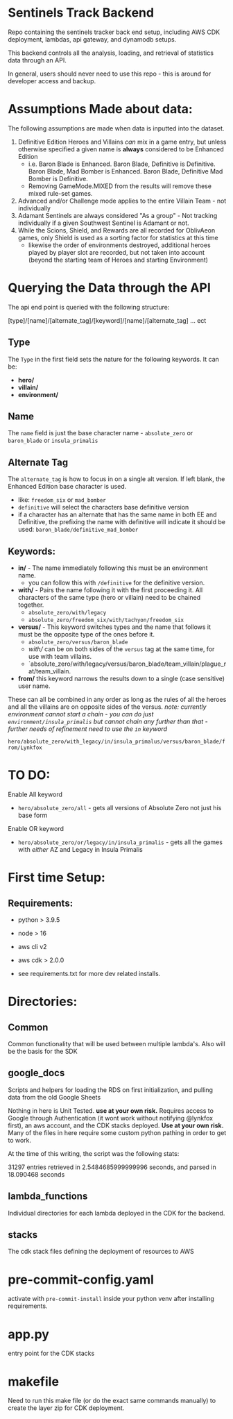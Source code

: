 # Sentinels Track Backend

Repo containing the sentinels tracker back end setup, including AWS CDK deployment, lambdas, api gateway, and dynamodb setups.


This backend controls all the analysis, loading, and retrieval of statistics data through an API.

In general, users should never need to use this repo - this is around for developer access and backup.

# Assumptions Made about data:

The following assumptions are made when data is inputted into the dataset.

1. Definitive Edition Heroes and Villains *can* mix in a game entry, but unless otherwise specified a given name is **always** considered to be Enhanced Edition
    * i.e. Baron Blade is Enhanced. Baron Blade, Definitive is Definitive. Baron Blade, Mad Bomber is Enhanced. Baron Blade, Definitive Mad Bomber is Definitive.
    * Removing GameMode.MIXED from the results will remove these mixed rule-set games.
2. Advanced and/or Challenge mode applies to the entire Villain Team - not individually
3. Adamant Sentinels are always considered "As a group" - Not tracking individually if a given Southwest Sentinel is Adamant or not.
4. While the Scions, Shield, and Rewards are all recorded for OblivAeon games, only Shield is used as a sorting factor for statistics at this time
    * likewise the order of environments destroyed, additional heroes played by player slot are recorded, but not taken into account (beyond the starting team of Heroes and starting Environment)


# Querying the Data through the API

The api end point is queried with the following structure:

[type]/[name]/[alternate_tag]/[keyword]/[name]/[alternate_tag] ... ect

## Type
The `Type` in the first field sets the nature for the following keywords. It can be:
* **hero/**
* **villain/**
* **environment/**

## Name
The `name` field is just the base character name - `absolute_zero` or `baron_blade` or `insula_primalis`

## Alternate Tag
The `alternate_tag` is how to focus in on a single alt version. If left blank, the Enhanced Edition base character is used.
* like: `freedom_six` or `mad_bomber`
* `definitive` will select the characters base definitive version
* if a character has an alternate that has the same name in both EE and Definitive, the prefixing the name with definitive will indicate it should be used: `baron_blade/definitive_mad_bomber`

## Keywords:
* **in/** - The name immediately following this must be an environment name.
    * you can follow this with `/definitive` for the definitive version.
* **with/** - Pairs the name following it with the first proceeding it. All characters of the same type (hero or villain) need to be chained together.
    * `absolute_zero/with/legacy`
    * `absolute_zero/freedom_six/with/tachyon/freedom_six`
* **versus/** - This keyword switches types and the name that follows it must be the opposite type of the ones before it.
    * `absolute_zero/versus/baron_blade`
    * *with/* can be on both sides of the `versus` tag at the same time, for use with team villains.
    * `absolute_zero/with/legacy/versus/baron_blade/team_villain/plague_rat/team_villain.
* **from/** this keyword narrows the results down to a single (case sensitive) user name.

These can all be combined in any order as long as the rules of all the heroes and all the villains are on opposite sides of the versus. *note: currently environment cannot start a chain - you can do just `environment/insula_primalis` but cannot chain any further than that - further needs of refinement need to use the `in` keyword*

`hero/absolute_zero/with_legacy/in/insula_primalus/versus/baron_blade/from/Lynkfox`

# TO DO:

Enable All keyword
* `hero/absolute_zero/all` - gets all versions of Absolute Zero not just his base form

Enable OR keyword
* `hero/absolute_zero/or/legacy/in/insula_primalis` - gets all the games with *either* AZ and Legacy in Insula Primalis




# First time Setup:

## Requirements:

* python > 3.9.5
* node > 16
* aws cli v2
* aws cdk > 2.0.0

* see requirements.txt for more dev related installs.

# Directories:

## Common

Common functionality that will be used between multiple lambda's. Also will be the basis for the SDK


## google_docs

Scripts and helpers for loading the RDS on first initialization, and pulling data from the old Google Sheets

Nothing in here is Unit Tested. **use at your own risk.** Requires access to Google through Authentication (it wont work without notifying @lynkfox first), an aws account, and the CDK stacks deployed. **Use at your own risk.** Many of the files in here require some custom python pathing in order to get to work.

At the time of this writing, the script was the following stats:

31297 entries retrieved in 2.5484685999999996 seconds, and parsed in 18.090468 seconds

## lambda_functions

Individual directories for each lambda deployed in the CDK for the backend.

## stacks

The cdk stack files defining the deployment of resources to AWS

# pre-commit-config.yaml

activate with `pre-commit-install` inside your python venv after installing requirements.

# app.py

entry point for the CDK stacks

# makefile
Need to run this make file (or do the exact same commands manually) to create the layer zip for CDK deployment.
